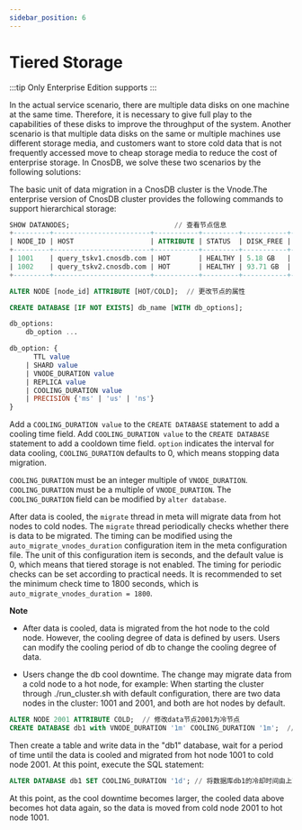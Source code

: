```yaml
---
sidebar_position: 6
---
```


# Tiered Storage

:::tip
Only Enterprise Edition supports
:::

In the actual service scenario, there are multiple data disks on one machine at the same time. Therefore, it is necessary to give full play to the capabilities of these disks to improve the throughput of the system.
Another scenario is that multiple data disks on the same or multiple machines use different storage media, and customers want to store cold data that is not frequently accessed move to cheap storage media to reduce the cost of enterprise storage.
In CnosDB, we solve these two scenarios by the following solutions:

The basic unit of data migration in a CnosDB cluster is the Vnode.The enterprise version of CnosDB cluster provides the following commands to support hierarchical storage:

```SQL
SHOW DATANODES;                          // 查看节点信息
+---------+------------------------+-----------+---------+-----------+------------+---------------------+
| NODE_ID | HOST                   | ATTRIBUTE | STATUS  | DISK_FREE | DISK_TOTAL | LAST_UPDATED_TIME   |
+---------+------------------------+-----------+---------+-----------+------------+---------------------+
| 1001    | query_tskv1.cnosdb.com | HOT       | HEALTHY | 5.18 GB   | 7.37 GB    | 2023-06-05 02:30:22 |
| 1002    | query_tskv2.cnosdb.com | HOT       | HEALTHY | 93.71 GB  | 240.11 GB  | 2023-06-05 02:30:19 |
+---------+------------------------+-----------+---------+-----------+------------+---------------------+

ALTER NODE [node_id] ATTRIBUTE [HOT/COLD];  // 更改节点的属性 
```

```SQL
CREATE DATABASE [IF NOT EXISTS] db_name [WITH db_options];

db_options:
    db_option ...

db_option: {
      TTL value
    | SHARD value
    | VNODE_DURATION value
    | REPLICA value
    | COOLING_DURATION value
    | PRECISION {'ms' | 'us' | 'ns'}
}
```

Add a `COOLING_DURATION value` to the `CREATE DATABASE` statement to add a cooling time field. Add `COOLING_DURATION value` to the `CREATE DATABASE` statement to add a cooldown time field. `option` indicates the interval for data cooling, `COOLING_DURATION` defaults to 0, which means stopping data migration.

`COOLING_DURATION` must be an integer multiple of `VNODE_DURATION`. `COOLING_DURATION` must be a multiple of `VNODE_DURATION`. The `COOLING_DURATION` field can be modified by `alter database`.

After data is cooled, the `migrate` thread in meta will migrate data from hot nodes to cold nodes. The `migrate` thread periodically checks whether there is data to be migrated. The timing can be modified using the `auto_migrate_vnodes_duration` configuration item in the meta configuration file. The unit of this configuration item is seconds, and the default value is 0, which means that tiered storage is not enabled. The timing for periodic checks can be set according to practical needs. It is recommended to set the minimum check time to 1800 seconds, which is `auto_migrate_vnodes_duration = 1800`.

**Note**

- After data is cooled, data is migrated from the hot node to the cold node. However, the cooling degree of data is defined by users. Users can modify the cooling period of db to change the cooling degree of data.

- Users change the db cool downtime. The change may migrate data from a cold node to a hot node, for example:
  When starting the cluster through ./run_cluster.sh with default configuration, there are two data nodes in the cluster: 1001 and 2001, and both are hot nodes by default.

```SQL
ALTER NODE 2001 ATTRIBUTE COLD;  // 修改data节点2001为冷节点
CREATE DATABASE db1 with VNODE_DURATION '1m' COOLING_DURATION '1m';  // 在1001节点上创建一个名为db1的数据库，它的VNODE_DURATION和COOLING_DURATION都设置为1分钟
```

Then create a table and write data in the "db1" database, wait for a period of time until the data is cooled and migrated from hot node 1001 to cold node 2001. At this point, execute the SQL statement:

```SQL
ALTER DATABASE db1 SET COOLING_DURATION '1d'; // 将数据库db1的冷却时间由上面的1分钟，改为1天
```

At this point, as the cool downtime becomes larger, the cooled data above becomes hot data again, so the data is moved from cold node 2001 to hot node 1001.
